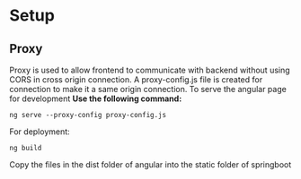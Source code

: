 # Setup

## Proxy

Proxy is used to allow frontend to communicate with backend without using CORS in cross origin connection.
A proxy-config.js file is created for connection to make it a same origin connection.
To serve the angular page for development
**Use the following command:**
```
ng serve --proxy-config proxy-config.js
```
For deployment:
```
ng build
```
Copy the files in the dist folder of angular into the static folder of springboot